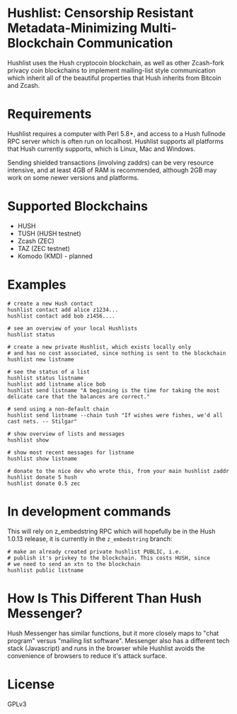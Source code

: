 # Hushlist: Censorship Resistant Metadata-Minimizing Multi-Blockchain Communication

Hushlist uses the Hush cryptocoin blockchain, as well as other Zcash-fork privacy coin
blockchains to implement mailing-list style communication which inherit all of
the beautiful properties that Hush inherits from Bitcoin and Zcash.

# Requirements

Hushlist requires a computer with Perl 5.8+, and access to a Hush fullnode RPC server
which is often run on localhost. Hushlist supports all platforms that Hush currently
supports, which is Linux, Mac and Windows.

Sending shielded transactions (involving zaddrs) can be very resource
intensive, and at least 4GB of RAM is recommended, although 2GB may work on
some newer versions and platforms.

# Supported Blockchains

* HUSH
* TUSH  (HUSH testnet)
* Zcash (ZEC)
* TAZ   (ZEC testnet)
* Komodo (KMD) - planned

# Examples

    # create a new Hush contact
    hushlist contact add alice z1234...
    hushlist contact add bob z1456....

    # see an overview of your local Hushlists
    hushlist status

    # create a new private Hushlist, which exists locally only
    # and has no cost associated, since nothing is sent to the blockchain
    hushlist new listname

    # see the status of a list
    hushlist status listname
    hushlist add listname alice bob
    hushlist send listname "A beginning is the time for taking the most delicate care that the balances are correct."

    # send using a non-default chain
    hushlist send listname --chain tush "If wishes were fishes, we'd all cast nets. -- Stilgar"

    # show overview of lists and messages
    hushlist show

    # show most recent messages for listname
    hushlist show listname

    # donate to the nice dev who wrote this, from your main hushlist zaddr
    hushlist donate 5 hush
    hushlist donate 0.5 zec

# In development commands

This will rely on z\_embedstring RPC which will hopefully be in the Hush 1.0.13 release,
it is currently in the `z_embedstring` branch:

    # make an already created private hushlist PUBLIC, i.e.
    # publish it's privkey to the blockchain. This costs HUSH, since
    # we need to send an xtn to the blockchain
    hushlist public listname

# How Is This Different Than Hush Messenger?

Hush Messenger has similar functions, but it more closely maps to "chat
program" versus "mailing list software". Messenger also has a different tech
stack (Javascript) and runs in the browser while Hushlist avoids the
convenience of browsers to reduce it's attack surface.

# License

GPLv3

